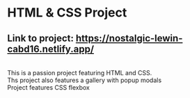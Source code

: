 # HTML & CSS Project 
## Link to project: https://nostalgic-lewin-cabd16.netlify.app/
<br> This is a passion project featuring HTML and CSS.
<br> Ths project also features a gallery with popup modals
<br> Project features CSS flexbox <br>


